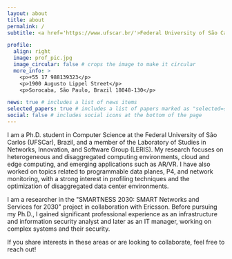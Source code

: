 ```yaml
---
layout: about
title: about
permalink: /
subtitle: <a href='https://www.ufscar.br/'>Federal University of São Carlos (UFSCar)</a>.

profile:
  align: right
  image: prof_pic.jpg
  image_circular: false # crops the image to make it circular
  more_info: >
    <p>+55 17 988139323</p>
    <p>1900 Augusto Lippel Street</p>
    <p>Sorocaba, São Paulo, Brazil 18048-130</p>

news: true # includes a list of news items
selected_papers: true # includes a list of papers marked as "selected={true}"
social: false # includes social icons at the bottom of the page
---
```


I am a Ph.D. student in Computer Science at the Federal University of São Carlos (UFSCar), Brazil, and a member of the Laboratory of Studies in Networks, Innovation, and Software Group (LERIS). My research focuses on heterogeneous and disaggregated computing environments, cloud and edge computing, and emerging applications such as AR/VR. I have also worked on topics related to programmable data planes, P4, and network monitoring, with a strong interest in profiling techniques and the optimization of disaggregated data center environments.

I am a researcher in the "SMARTNESS 2030: SMART Networks and Services for 2030" project in collaboration with Ericsson. Before pursuing my Ph.D., I gained significant professional experience as an infrastructure and information security analyst and later as an IT manager, working on complex systems and their security.

If you share interests in these areas or are looking to collaborate, feel free to reach out!
